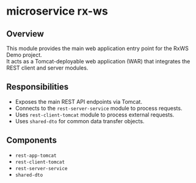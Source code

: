 # microservice rx-ws

## Overview
This module provides the main web application entry point for the RxWS Demo project.  
It acts as a Tomcat-deployable web application (WAR) that integrates the REST client and server modules.

## Responsibilities
- Exposes the main REST API endpoints via Tomcat.
- Connects to the `rest-server-service` module to process requests.
- Uses `rest-client-tomcat` module to process external requests.
- Uses `shared-dto` for common data transfer objects.

## Components
- `rest-app-tomcat`
- `rest-client-tomcat`
- `rest-server-service`
- `shared-dto`

